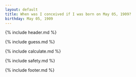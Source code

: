 ```yaml
---
layout: default
title: When was I conceived if I was born on May 05, 1909?
birthday: May 05, 1909
---
```


{% include header.md %}

{% include guess.md %}

{% include calculate.md %}

{% include safety.md %}

{% include footer.md %}



